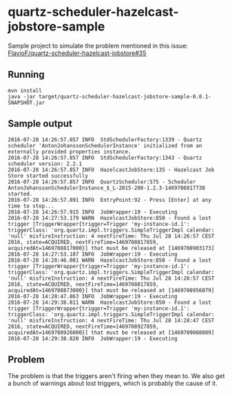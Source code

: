 # quartz-scheduler-hazelcast-jobstore-sample

Sample project to simulate the problem mentioned in this issue: [FlavioF/quartz-scheduler-hazelcast-jobstore#35](https://github.com/FlavioF/quartz-scheduler-hazelcast-jobstore/issues/35)


## Running

```shell
mvn install
java -jar target/quartz-scheduler-hazelcast-jobstore-sample-0.0.1-SNAPSHOT.jar 
```


## Sample output

```
2016-07-28 14:26:57.857 INFO  StdSchedulerFactory:1339 - Quartz scheduler 'AntonJohanssonSchedulerInstance' initialized from an externally provided properties instance.
2016-07-28 14:26:57.857 INFO  StdSchedulerFactory:1343 - Quartz scheduler version: 2.2.1
2016-07-28 14:26:57.857 INFO  HazelcastJobStore:135 - Hazelcast Job Store started successfully
2016-07-28 14:26:57.857 INFO  QuartzScheduler:575 - Scheduler AntonJohanssonSchedulerInstance_$_L-2015-208-1.2.3-1469708817738 started.
2016-07-28 14:26:57.891 INFO  EntryPoint:92 - Press [Enter] at any time to stop...
2016-07-28 14:26:57.915 INFO  JobWrapper:19 - Executing
2016-07-28 14:27:53.179 WARN  HazelcastJobStore:850 - Found a lost trigger [TriggerWrapper{trigger=Trigger 'my-instance-id.1':  triggerClass: 'org.quartz.impl.triggers.SimpleTriggerImpl calendar: 'null' misfireInstruction: 4 nextFireTime: Thu Jul 28 14:26:57 CEST 2016, state=ACQUIRED, nextFireTime=1469708817859, acquiredAt=1469708817000}] that must be released at [1469708903173]
2016-07-28 14:27:53.187 INFO  JobWrapper:19 - Executing
2016-07-28 14:28:46.081 WARN  HazelcastJobStore:850 - Found a lost trigger [TriggerWrapper{trigger=Trigger 'my-instance-id.1':  triggerClass: 'org.quartz.impl.triggers.SimpleTriggerImpl calendar: 'null' misfireInstruction: 4 nextFireTime: Thu Jul 28 14:26:57 CEST 2016, state=ACQUIRED, nextFireTime=1469708817859, acquiredAt=1469708873000}] that must be released at [1469708956079]
2016-07-28 14:28:47.863 INFO  JobWrapper:19 - Executing
2016-07-28 14:29:38.811 WARN  HazelcastJobStore:850 - Found a lost trigger [TriggerWrapper{trigger=Trigger 'my-instance-id.1':  triggerClass: 'org.quartz.impl.triggers.SimpleTriggerImpl calendar: 'null' misfireInstruction: 4 nextFireTime: Thu Jul 28 14:28:47 CEST 2016, state=ACQUIRED, nextFireTime=1469708927859, acquiredAt=1469708926000}] that must be released at [1469709008809]
2016-07-28 14:29:38.820 INFO  JobWrapper:19 - Executing
```


## Problem

The problem is that the triggers aren't firing when they mean to. We also get a bunch of warnings about lost triggers, which is probably the cause of it.

